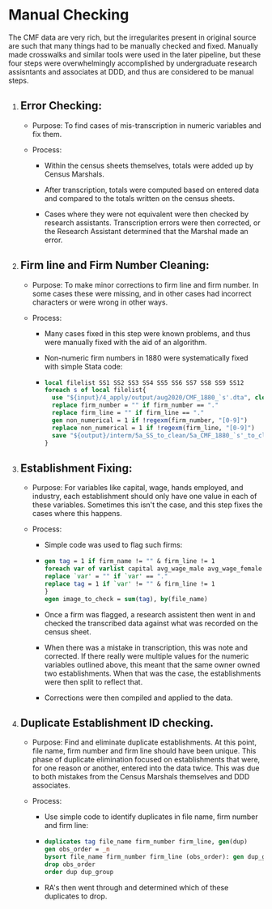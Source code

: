 # Manual Checking

The CMF data are very rich, but the irregularites present in original source are such that many things had to be manually checked and fixed. Manually made crosswalks and similar tools were used in the later pipeline, but these four steps were overwhelmingly accomplished by undergraduate research assisntants and associates at DDD, and thus are considered to be manual steps.

1. ## Error Checking:
   
   - Purpose: To find cases of mis-transcription in numeric variables and fix them.
   
   - Process:
     
     - Within the census sheets themselves, totals were added up by Census Marshals.
     
     - After transcription, totals were computed based on entered data and compared to the totals written on the census sheets.
     
     - Cases where they were not equivalent were then checked by research assistants. Transcription errors were then corrected, or the Research Assistant determined that the Marshal made an error.

2. ## Firm line and Firm Number Cleaning:
   
   - Purpose: To make minor corrections to firm line and firm number. In some cases these were missing, and in other cases had incorrect characters or were wrong in other ways.
   
   - Process:
     
     - Many cases fixed in this step were known problems, and thus were manually fixed with the aid of an algorithm.
     
     - Non-numeric firm numbers in 1880 were systematically fixed with simple Stata code:
     
     - ```Stata
       local filelist SS1 SS2 SS3 SS4 SS5 SS6 SS7 SS8 SS9 SS12
       foreach s of local filelist{
         use "${input}/4_apply/output/aug2020/CMF_1880_`s'.dta", clear
         replace firm_number = "" if firm_number == "."
         replace firm_line = "" if firm_line == "."
         gen non_numerical = 1 if !regexm(firm_number, "[0-9]")
         replace non_numerical = 1 if !regexm(firm_line, "[0-9]")
         save "${output}/interm/5a_SS_to_clean/5a_CMF_1880_`s'_to_clean.dta", replace
       }
       ```

3. ## Establishment Fixing:
   
   - Purpose: For variables like capital, wage, hands employed, and industry, each establishment should only have one value in each of these variables. Sometimes this isn't the case, and this step fixes the cases where this happens.
   
   - Process:
     
     - Simple code was used to flag such firms:
     
     - ```Stata
       gen tag = 1 if firm_name != "" & firm_line != 1 
       foreach var of varlist capital avg_wage_male avg_wage_female industry_raw hands_male hands_female {
       replace `var' = "" if `var' == "."
       replace tag = 1 if `var' != "" & firm_line != 1 
       }
       egen image_to_check = sum(tag), by(file_name)
       ```
     
     - Once a firm was flagged, a research assistent then went in and checked the transcribed data against what was recorded on the census sheet.
     
     - When there was a mistake in transcription, this was note and corrected. If there really were multiple values for the numeric variables outlined above, this meant that the same owner owned two establishments. When that was the case, the establishments were then split to reflect that.
     
     - Corrections were then compiled and applied to the data.

4. ## Duplicate Establishment ID checking.
   
   - Purpose: Find and eliminate duplicate establishments. At this point, file name, firm number and firm line should have been unique. This phase of duplicate elimination focused on establishments that were, for one reason or another, entered into the data twice. This was due to both mistakes from the Census Marshals themselves and DDD associates.
   
   - Process:
     
     - Use simple code to identify duplicates in file name, firm number and firm line:
     
     - ```Stata
       duplicates tag file_name firm_number firm_line, gen(dup)
       gen obs_order = _n
       bysort file_name firm_number firm_line (obs_order): gen dup_group = _n if dup!=0
       drop obs_order
       order dup dup_group
       ```
     
     - RA's then went through and determined which of these duplicates to drop.
